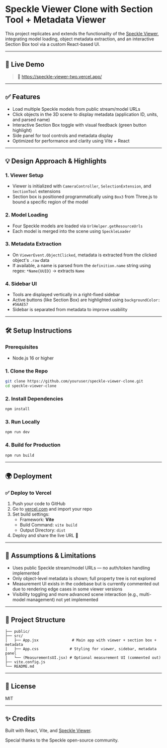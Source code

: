 # Speckle Viewer Clone with Section Tool + Metadata Viewer

This project replicates and extends the functionality of the [Speckle Viewer](https://speckle.systems), integrating model loading, object metadata extraction, and an interactive Section Box tool via a custom React-based UI.

---

## 🚀 Live Demo

> 🔗 https://speckle-viewer-two.vercel.app/

---

## ✅ Features

- Load multiple Speckle models from public stream/model URLs
- Click objects in the 3D scene to display metadata (application ID, units, and parsed name)
- Interactive Section Box toggle with visual feedback (green button highlight)
- Side panel for tool controls and metadata display
- Optimized for performance and clarity using Vite + React

---

## 💡 Design Approach & Highlights

### 1. **Viewer Setup**
- Viewer is initialized with `CameraController`, `SelectionExtension`, and `SectionTool` extensions
- Section box is positioned programmatically using `Box3` from Three.js to bound a specific region of the model

### 2. **Model Loading**
- Four Speckle models are loaded via `UrlHelper.getResourceUrls`
- Each model is merged into the scene using `SpeckleLoader`

### 3. **Metadata Extraction**
- On `ViewerEvent.ObjectClicked`, metadata is extracted from the clicked object's `.raw` data
- If available, a name is parsed from the `definition.name` string using regex: `*Name{UUID}` → extracts `Name`

### 4. **Sidebar UI**
- Tools are displayed vertically in a right-fixed sidebar
- Active buttons (like Section Box) are highlighted using `backgroundColor: #56AE57`
- Sidebar is separated from metadata to improve usability

---

## 🛠️ Setup Instructions

### Prerequisites
- Node.js 16 or higher

### 1. Clone the Repo
```bash
git clone https://github.com/youruser/speckle-viewer-clone.git
cd speckle-viewer-clone
```

### 2. Install Dependencies
```bash
npm install
```

### 3. Run Locally
```bash
npm run dev
```

### 4. Build for Production
```bash
npm run build
```

---

## 🌍 Deployment

### ✅ Deploy to Vercel
1. Push your code to GitHub
2. Go to [vercel.com](https://vercel.com) and import your repo
3. Set build settings:
   - Framework: **Vite**
   - Build Command: `vite build`
   - Output Directory: `dist`
4. Deploy and share the live URL 🎉

---

## 📌 Assumptions & Limitations

- Uses public Speckle stream/model URLs — no auth/token handling implemented
- Only object-level metadata is shown; full property tree is not explored
- Measurement UI exists in the codebase but is currently commented out due to rendering edge cases in some viewer versions
- Visibility toggling and more advanced scene interaction (e.g., multi-model management) not yet implemented

---

## 📂 Project Structure
```
├── public/
├── src/
│   ├── App.jsx               # Main app with viewer + section box + metadata
│   ├── App.css              # Styling for viewer, sidebar, metadata panel
│   └── (MeasurementsUI.jsx) # Optional measurement UI (commented out)
├── vite.config.js
└── README.md
```

---

## 📃 License
MIT

---

## ✨ Credits
Built with React, Vite, and [Speckle Viewer](https://github.com/specklesystems/speckle-server/tree/main/packages/viewer).

Special thanks to the Speckle open-source community.